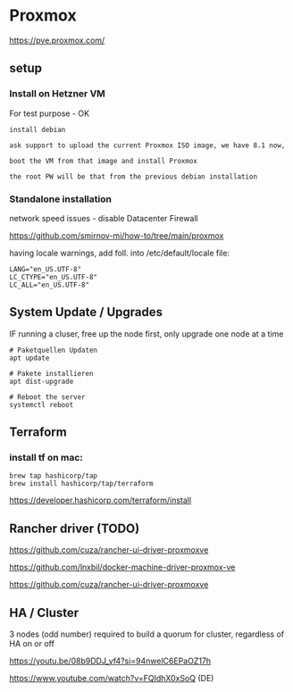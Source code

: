 # Proxmox

https://pve.proxmox.com/


## setup

### Install on Hetzner VM 

For test purpose - OK
    
    install debian
    
    ask support to upload the current Proxmox ISO image, we have 8.1 now,
    
    boot the VM from that image and install Proxmox
    
    the root PW will be that from the previous debian installation


### Standalone installation 

network speed issues - disable Datacenter Firewall


https://github.com/smirnov-mi/how-to/tree/main/proxmox


having locale warnings, add foll. into /etc/default/locale file:
```
LANG="en_US.UTF-8"
LC_CTYPE="en_US.UTF-8"
LC_ALL="en_US.UTF-8"
```


## System Update / Upgrades

IF running a cluser, free up the node first,
only upgrade one node at a time

	# Paketquellen Updaten
	apt update

	# Pakete installieren
	apt dist-upgrade

	# Reboot the server
	systemctl reboot 



## Terraform

### install tf on mac:

```
brew tap hashicorp/tap
brew install hashicorp/tap/terraform
```
https://developer.hashicorp.com/terraform/install




## Rancher driver (TODO)

https://github.com/cuza/rancher-ui-driver-proxmoxve

https://github.com/lnxbil/docker-machine-driver-proxmox-ve

https://github.com/cuza/rancher-ui-driver-proxmoxve




## HA / Cluster 

3 nodes (odd number) required to build a quorum for cluster, regardless of HA on or off

https://youtu.be/08b9DDJ_yf4?si=94nwelC6EPaOZ17h


https://www.youtube.com/watch?v=FQIdhX0xSoQ (DE)

